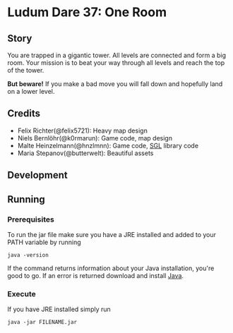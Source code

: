 # Ludum Dare 37: One Room

## Story

You are trapped in a gigantic tower.
All levels are connected and form a big room.
Your mission is to beat your way through all levels and reach the top of the tower.

**But beware!** If you make a bad move you will fall down and hopefully land on a lower level.

## Credits

* Felix Richter(@felix5721): Heavy map design
* Niels Bernlöhr(@k0rmarun): Game code, map design
* Malte Heinzelmann(@hnzlmnn): Game code, [SGL](https://github.com/CaffeineProcessorsUnited/superior-game-library) library code
* Maria Stepanov(@butterwelt): Beautiful assets

## Development

## Running

### Prerequisites
To run the jar file make sure you have a JRE installed and added to your PATH variable by running
```
java -version
```
If the command returns information about your Java installation, you're good to go. If an error is returned download and install [Java](https://www.java.com/de/download/).

### Execute
If you have JRE installed simply run
```
java -jar FILENAME.jar
```
